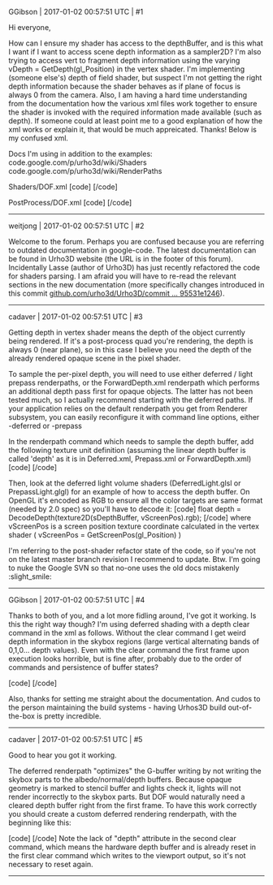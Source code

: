 GGibson | 2017-01-02 00:57:51 UTC | #1

Hi everyone,

How can I ensure my shader has access to the depthBuffer, and is this what I want if I want to access scene depth information as a sampler2D? I'm also trying to access vert to fragment depth information using the varying vDepth = GetDepth(gl_Position) in the vertex shader. I'm implementing (someone else's) depth of field shader, but suspect I'm not getting the right depth information because the shader behaves as if plane of focus is always 0 from the camera. Also, I am having a hard time understanding from the documentation how the various xml files work together to ensure the shader is invoked with the required information made available (such as depth). If someone could at least point me to a good explanation of how the xml works or explain it, that would be much appreicated. Thanks! Below is my confused xml.

Docs I'm using in addition to the examples:
code.google.com/p/urho3d/wiki/Shaders
code.google.com/p/urho3d/wiki/RenderPaths

Shaders/DOF.xml
[code]
<shaders>
    <shader/>
</shaders>
[/code]

PostProcess/DOF.xml
[code]
<renderpath>
	<rendertarget name="dof" tag="DOF" format="rgba" filter="true"/>
    <command type="quad" tag="DOF" vs="DOF" ps="DOF" output="viewport">
        <texture unit="diffuse" name="viewport" />
        <texture unit="depth" name="viewport" />
    </command>
</renderpath>
[/code]

-------------------------

weitjong | 2017-01-02 00:57:51 UTC | #2

Welcome to the forum. Perhaps you are confused because you are referring to outdated documentation in google-code. The latest documentation can be found in Urho3D website (the URL is in the footer of this forum).
Incidentally Lasse (author of Urho3D) has just recently refactored the code for shaders parsing. I am afraid you will have to re-read the relevant sections in the new documentation (more specifically changes introduced in this commit [github.com/urho3d/Urho3D/commit ... 95531e1246](https://github.com/urho3d/Urho3D/commit/383e248b44627aba1e906af2e757c895531e1246)).

-------------------------

cadaver | 2017-01-02 00:57:51 UTC | #3

Getting depth in vertex shader means the depth of the object currently being rendered. If it's a post-process quad you're rendering, the depth is always 0 (near plane), so in this case I believe you need the depth of the already rendered opaque scene in the pixel shader. 

To sample the per-pixel depth, you will need to use either deferred / light prepass renderpaths, or the ForwardDepth.xml renderpath which performs an additional depth pass first for opaque objects. The latter has not been tested much, so I actually recommend starting with the deferred paths. If your application relies on the default renderpath you get from Renderer subsystem, you can easily reconfigure it with command line options, either -deferred or -prepass

In the renderpath command which needs to sample the depth buffer, add the following texture unit definition (assuming the linear depth buffer is called 'depth' as it is in Deferred.xml, Prepass.xml or ForwardDepth.xml)
[code]
<texture unit="depth" name="depth" />
[/code]

Then, look at the deferred light volume shaders (DeferredLight.glsl or PrepassLight.glgl) for an example of how to access the depth buffer. On OpenGL it's encoded as RGB to ensure all the color targets are same format (needed by 2.0 spec) so you'll have to decode it:
[code]
float depth = DecodeDepth(texture2D(sDepthBuffer, vScreenPos).rgb);
[/code]
where vScreenPos is a screen position texture coordinate calculated in the vertex shader ( vScreenPos = GetScreenPos(gl_Position) )

I'm referring to the post-shader refactor state of the code, so if you're not on the latest master branch revision I recommend to update. Btw. I'm going to nuke the Google SVN so that no-one uses the old docs mistakenly :slight_smile:

-------------------------

GGibson | 2017-01-02 00:57:51 UTC | #4

Thanks to both of you, and a lot more fidling around, I've got it working. Is this the right way though? I'm using deferred shading with a depth clear command in the xml as follows. Without the clear command I get weird depth information in the skybox regions (large vertical alternating bands of 0,1,0... depth values). Even with the clear command the first frame upon execution looks horrible, but is fine after, probably due to the order of commands and persistence of buffer states?

[code]
<renderpath>
	<rendertarget name="dof" tag="DOF" format="rgba" filter="false"/>
	<command type="quad" tag="DOF" vs="DOF" ps="DOF" output="viewport">
		 <texture unit="diffuse" name="viewport" />
		<texture unit="depth" name="depth" />
	</command>
	<command type="clear" color="1 1 1 1" depth="1.0" output="depth" />
</renderpath>
[/code]

Also, thanks for setting me straight about the documentation. And cudos to the person maintaining the build systems - having Urhos3D build out-of-the-box is pretty incredible.

-------------------------

cadaver | 2017-01-02 00:57:51 UTC | #5

Good to hear you got it working.

The deferred renderpath "optimizes" the G-buffer writing by not writing the skybox parts to the albedo/normal/depth buffers. Because opaque geometry is marked to stencil buffer and lights check it, lights will not render incorrectly to the skybox parts. But DOF would naturally need a cleared depth buffer right from the first frame. To have this work correctly you should create a custom deferred rendering renderpath, with the beginning like this:

[code]
<renderpath>
    <rendertarget name="albedo" rtsizedivisor="1 1" format="rgba" />
    <rendertarget name="normal" rtsizedivisor="1 1" format="rgba" />
    <rendertarget name="depth" rtsizedivisor="1 1" format="lineardepth" />
    <command type="clear" color="fog" depth="1.0" stencil="0" />
    <command type="clear" color="1 1 1 1" output="depth" />
[/code]
Note the lack of "depth" attribute in the second clear command, which means the hardware depth buffer and is already reset in the first clear command which writes to the viewport output, so it's not necessary to reset again.

-------------------------

